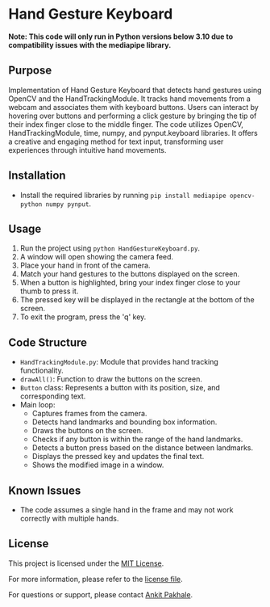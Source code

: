 # Hand Gesture Keyboard

**Note: This code will only run in Python versions below 3.10 due to compatibility issues with the mediapipe library.**

## Purpose

Implementation of Hand Gesture Keyboard that detects hand gestures using OpenCV and the HandTrackingModule. It tracks hand movements from a webcam and associates them with keyboard buttons. Users can interact by hovering over buttons and performing a click gesture by bringing the tip of their index finger close to the middle finger. The code utilizes OpenCV, HandTrackingModule, time, numpy, and pynput.keyboard libraries. It offers a creative and engaging method for text input, transforming user experiences through intuitive hand movements.

## Installation

- Install the required libraries by running `pip install mediapipe opencv-python numpy pynput`.

## Usage

1. Run the project using `python HandGestureKeyboard.py`.
2. A window will open showing the camera feed.
3. Place your hand in front of the camera.
4. Match your hand gestures to the buttons displayed on the screen.
5. When a button is highlighted, bring your index finger close to your thumb to press it.
6. The pressed key will be displayed in the rectangle at the bottom of the screen.
7. To exit the program, press the 'q' key.

## Code Structure

- `HandTrackingModule.py`: Module that provides hand tracking functionality.
- `drawAll()`: Function to draw the buttons on the screen.
- `Button` class: Represents a button with its position, size, and corresponding text.
- Main loop:
  - Captures frames from the camera.
  - Detects hand landmarks and bounding box information.
  - Draws the buttons on the screen.
  - Checks if any button is within the range of the hand landmarks.
  - Detects a button press based on the distance between landmarks.
  - Displays the pressed key and updates the final text.
  - Shows the modified image in a window.

## Known Issues

- The code assumes a single hand in the frame and may not work correctly with multiple hands.

## License

This project is licensed under the [MIT License](LICENSE).

For more information, please refer to the [license file](LICENSE).

For questions or support, please contact [Ankit Pakhale](mailto:akp3067@gmail.com).
